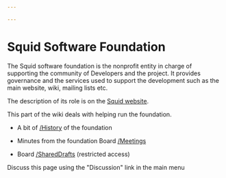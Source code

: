 ```yaml
---

---
```

# Squid Software Foundation

The Squid software foundation is the nonprofit entity in charge of
supporting the community of Developers and the project. It provides
governance and the services used to support the development such as the
main website, wiki, mailing lists etc.

The description of its role is on the [Squid
website](http://www.squid-cache.org/Foundation/).

This part of the wiki deals with helping run the foundation.

  - A bit of [/History](/Foundation/History)
    of the foundation

  - Minutes from the foundation Board
    [/Meetings](/Foundation/Meetings)

  - Board
    [/SharedDrafts](/Foundation/SharedDrafts)
    (restricted access)

Discuss this page using the "Discussion" link in the main menu
